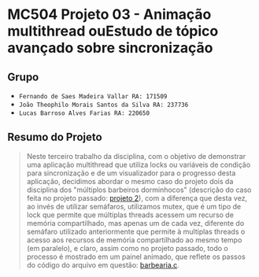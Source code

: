 # MC504 Projeto 03 - Animação multithread ouEstudo de tópico avançado sobre sincronização

## Grupo 
* `Fernando de Saes Madeira Vallar RA: 171509`
* `João Theophilo Morais Santos da Silva RA: 237736`
* `Lucas Barroso Alves Farias RA: 220650`

## Resumo do Projeto
> Neste terceiro trabalho da disciplina, com o objetivo  de demonstrar uma aplicação multithread que utiliza locks ou variáveis de condição para sincronização e de um visualizador para o progresso desta aplicação, decidimos abordar o mesmo caso do projeto dois da disciplina dos "múltiplos barbeiros dorminhocos" (descrição do caso feita no projeto passado: [projeto 2](https://github.com/IucasF/trabalho2mc504)), com a diferença que desta vez, ao invés de utilizar semáfaros, utilizamos mutex, que é um tipo de lock que permite que múltiplas threads acessem um recurso de memória compartilhado, mas apenas um de cada vez, diferente do semáfaro utilizado anteriormente que permite à multiplas threads o acesso aos recursos de memória compartilhado ao mesmo tempo (em paralelo), e claro, assim como no projeto passado, todo o processo é mostrado em um painel animado, que reflete os passos do código do arquivo em questão: [barbearia.c](https://github.com/IucasF/trabalho3mc504/blob/main/barbearia.c).
